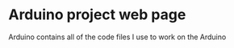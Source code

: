 Arduino project web page
========================

Arduino contains all of the code files I use to work on the Arduino
